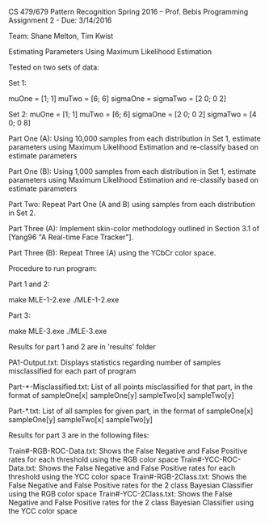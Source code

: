 CS 479/679 Pattern Recognition
Spring 2016 – Prof. Bebis
Programming Assignment 2 - Due: 3/14/2016

Team: Shane Melton, Tim Kwist

Estimating Parameters Using Maximum Likelihood Estimation

Tested on two sets of data:

Set 1:

muOne = [1; 1]
muTwo = [6; 6]
sigmaOne = sigmaTwo = [2 0; 0 2]

Set 2:
muOne = [1; 1]
muTwo = [6; 6]
sigmaOne = [2 0; 0 2]
sigmaTwo = [4 0; 0 8]

Part One (A): Using 10,000 samples from each distribution in Set 1, estimate parameters using Maximum Likelihood Estimation and re-classify based on estimate parameters

Part One (B): Using 1,000 samples from each distribution in Set 1, estimate parameters using Maximum Likelihood Estimation and re-classify based on estimate parameters

Part Two: Repeat Part One (A and B) using samples from each distribution in Set 2.

Part Three (A): Implement skin-color methodology outlined in Section 3.1 of [Yang96 "A Real-time Face Tracker"].

Part Three (B): Repeat Three (A) using the YCbCr color space.

Procedure to run program:

Part 1 and 2:

make MLE-1-2.exe
./MLE-1-2.exe

Part 3:

make MLE-3.exe
./MLE-3.exe

Results for part 1 and 2 are in 'results' folder

PA1-Output.txt: Displays statistics regarding number of samples misclassified for each part of program

Part-*-Misclassified.txt: List of all points misclassified for that part, in the format of sampleOne[x] sampleOne[y] sampleTwo[x] sampleTwo[y]

Part-*.txt: List of all samples for given part, in the format of sampleOne[x] sampleOne[y] sampleTwo[x] sampleTwo[y]

Results for part 3 are in the following files:

Train#-RGB-ROC-Data.txt: Shows the False Negative and False Positive rates for each threshold using the RGB color space
Train#-YCC-ROC-Data.txt: Shows the False Negative and False Positive rates for each threshold using the YCC color space
Train#-RGB-2Class.txt: Shows the False Negative and False Positive rates for the 2 class Bayesian Classifier using the RGB color space
Train#-YCC-2Class.txt: Shows the False Negative and False Positive rates for the 2 class Bayesian Classifier using the YCC color space